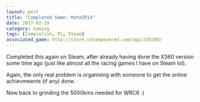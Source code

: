 ```yaml
---
layout: post
title: "Completed Game: MotoGP14"
date: 2017-02-19
category: Gaming
tags: [Completion, PC, Steam]
associated_game: http://store.steampowered.com/app/256390/
---
```


Completed this again on Steam, after already having done the X360 version some time ago (just like almost all the racing games I have on Steam lol).

Again, the only real problem is organising with someone to get the online achievmeents (if any) done.

Now back to grinding the 5000kms needed for WRC6 :(